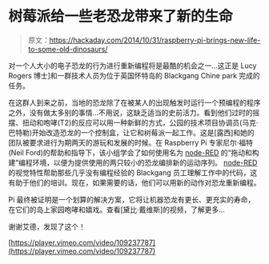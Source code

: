 # 树莓派给一些老恐龙带来了新的生命

> 原文：<https://hackaday.com/2014/10/31/raspberry-pi-brings-new-life-to-some-old-dinosaurs/>

对一个人大小的电子恐龙的行为进行重新编程将是最酷的机会之一…这正是 Lucy Rogers 博士]和一群技术人员为位于英国怀特岛的 Blackgang Chine park 完成的任务。

在这群人到来之前，当地的恐龙除了在被某人的出现触发时运行一个预编程的程序之外，没有做太多别的事情…不用说，这缺乏适当的史前活力。看到他们过时的摇摆、扭动和咆哮(T2)的反应可以用一种新鲜的方式，公园的技术项目协调员(马克·巴特勒)开始改造恐龙的一个控制盒，让它和树莓派一起工作。这是[露西]和她的团队被要求进行为期两天的游玩和发展的时候。在 Raspberry Pi 专家尼尔·福特(Neil Ford)的帮助和指导下，该小组学会了如何使用名为 [node-RED](http://nodered.org) 的“拖动和构建”编程环境，以便为提供使用的两只较小的恐龙编排新的运动序列。 [node-RED](http://nodered.org) 的视觉特性帮助那些几乎没有编程经验的 Blackgang 员工理解工作中的代码，这有助于他们的培训。现在，如果需要的话，他们可以用新的动作对恐龙重新编程。

Pi 最终被证明是一个划算的解决方案，它将让机器恐龙有更长、更充实的寿命，在它们的岛上家园咆哮和嬉戏。查看[黛比·戴维斯]的视频，了解更多…

谢谢艾德，发现了这个！

[https://player.vimeo.com/video/109237787](https://player.vimeo.com/video/109237787)